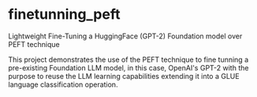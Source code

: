 # finetunning_peft
Lightweight Fine-Tuning a HuggingFace (GPT-2) Foundation model over PEFT technique

This project demonstrates the use of the PEFT technique to fine tunning a pre-existing Foundation LLM model, in this case, OpenAI's GPT-2 with the purpose to reuse the LLM learning capabilities extending it into a GLUE language classification operation.
